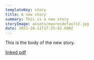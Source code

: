 ```yaml
---
templateKey: story
title: A new story
summary: This is a new story
storyImage: assets/maxresdefault2.jpg
date: 2021-10-11T17:25:42.690Z
---
```

This is the body of the new story.

<a href="/assets/mpacpleverfinalredct.pdf">linked pdf</a>